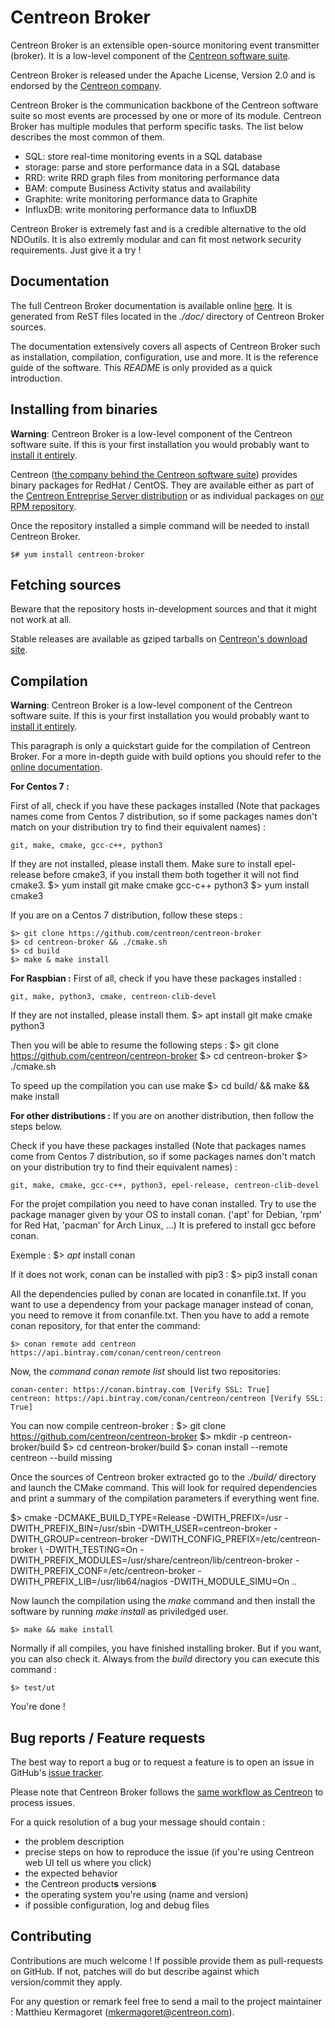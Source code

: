 # Centreon Broker #

Centreon Broker is an extensible open-source monitoring event
transmitter (broker). It is a low-level component of the
[Centreon software suite](https://www.centreon.com).

Centreon Broker is released under the Apache License, Version 2.0
and is endorsed by the [Centreon company](https://www.centreon.com).

Centreon Broker is the communication backbone of the Centreon software
suite so most events are processed by one or more of its module.
Centreon Broker has multiple modules that perform specific tasks. The
list below describes the most common of them.

  - SQL: store real-time monitoring events in a SQL database
  - storage: parse and store performance data in a SQL database
  - RRD: write RRD graph files from monitoring performance data
  - BAM: compute Business Activity status and availability
  - Graphite: write monitoring performance data to Graphite
  - InfluxDB: write monitoring performance data to InfluxDB

Centreon Broker is extremely fast and is a credible alternative to the
old NDOutils. It is also extremly modular and can fit most network
security requirements. Just give it a try !

## Documentation ##

The full Centreon Broker documentation is available online
[here](http://documentation.centreon.com/docs/centreon-broker/en/). It
is generated from ReST files located in the *./doc/* directory of
Centreon Broker sources.

The documentation extensively covers all aspects of Centreon Broker such
as installation, compilation, configuration, use and more. It is the
reference guide of the software. This *README* is only provided as a
quick introduction.

## Installing from binaries ##

**Warning**: Centreon Broker is a low-level component of the Centreon
software suite. If this is your first installation you would probably
want to [install it entirely](https://documentation.centreon.com/docs/centreon/en/2.6.x/installation/index.html).

Centreon ([the company behind the Centreon software suite](http://www.centreon.com))
provides binary packages for RedHat / CentOS. They are available either
as part of the [Centreon Entreprise Server distribution](https://www.centreon.com/en/products/centreon-enterprise-server/)
or as individual packages on [our RPM repository](https://documentation.centreon.com/docs/centreon/en/2.6.x/installation/from_packages.html).

Once the repository installed a simple command will be needed to install
Centreon Broker.

    $# yum install centreon-broker

## Fetching sources ##


Beware that the repository hosts in-development sources and that it
might not work at all.

Stable releases are available as gziped tarballs on [Centreon's download site](https://download.centreon.com).

## Compilation ##

**Warning**: Centreon Broker is a low-level component of the Centreon
software suite. If this is your first installation you would probably
want to [install it entirely](https://documentation.centreon.com/docs/centreon/en/2.6.x/installation/index.html).

This paragraph is only a quickstart guide for the compilation of
Centreon Broker. For a more in-depth guide with build options you should
refer to the [online documentation](https://documentation.centreon.com/docs/centreon-broker/en/latest/installation/index.html#using-sources).

**For Centos 7 :**

First of all, check if you have these packages installed (Note that packages names come from Centos 7 distribution, so if some packages names don't match on your distribution try to find their equivalent names) : 
	
    git, make, cmake, gcc-c++, python3

If they are not installed, please install them. Make sure to install epel-release before cmake3, if you install them both together it will not find cmake3.
    $> yum install git make cmake gcc-c++ python3
    $> yum install cmake3  

If you are on a Centos 7 distribution, follow these steps :
   
    $> git clone https://github.com/centreon/centreon-broker
    $> cd centreon-broker && ./cmake.sh
    $> cd build
    $> make & make install

**For Raspbian :**
First of all, check if you have these packages installed :

    git, make, python3, cmake, centreon-clib-devel

If they are not installed, please install them.
    $> apt install git make cmake python3

Then you will be able to resume the following steps :
    $> git clone https://github.com/centreon/centreon-broker
    $> cd centreon-broker
    $> ./cmake.sh

To speed up the compilation you can use make
    $> cd build/ && make && make install

**For other distributions :**
If you are on another distribution, then follow the steps below.

Check if you have these packages installed (Note that packages names come from Centos 7 distribution, so if some packages names don't match on your distribution try to find their equivalent names) :

    git, make, cmake, gcc-c++, python3, epel-release, centreon-clib-devel

For the projet compilation you need to have conan installed. Try to use the package manager given by your OS to install conan. ('apt' for Debian, 'rpm' for Red Hat, 'pacman' for Arch Linux, ...) It is prefered to install gcc before conan.

Exemple :
    $> _apt_ install conan

If it does not work, conan can be installed with pip3 :
    $> pip3 install conan

All the dependencies pulled by conan are located in conanfile.txt. If you want to use a dependency from your package manager instead of conan, you need to remove it from conanfile.txt.
Then you have to add a remote conan repository, for that enter the command:

    $> conan remote add centreon https://api.bintray.com/conan/centreon/centreon

Now, the *command conan remote list* should list two repositories:

    conan-center: https://conan.bintray.com [Verify SSL: True]
    centreon: https://api.bintray.com/conan/centreon/centreon [Verify SSL: True]

You can now compile centreon-broker :
    $> git clone https://github.com/centreon/centreon-broker
    $> mkdir -p centreon-broker/build
    $> cd centreon-broker/build
    $> conan install --remote centreon --build missing

Once the sources of Centreon broker extracted go to the *./build/* directory and launch the CMake command.
This will look for required dependencies and print a summary of the compilation parameters if everything went fine.

   $> cmake -DCMAKE_BUILD_TYPE=Release -DWITH_PREFIX=/usr -DWITH_PREFIX_BIN=/usr/sbin -DWITH_USER=centreon-broker -DWITH_GROUP=centreon-broker -DWITH_CONFIG_PREFIX=/etc/centreon-broker  \ 
             -DWITH_TESTING=On -DWITH_PREFIX_MODULES=/usr/share/centreon/lib/centreon-broker -DWITH_PREFIX_CONF=/etc/centreon-broker -DWITH_PREFIX_LIB=/usr/lib64/nagios -DWITH_MODULE_SIMU=On ..

Now launch the compilation using the *make* command and then install the software by running *make install* as priviledged user.

    $> make && make install

Normally if all compiles, you have finished installing broker. But if you want, you can also check it. Always from the *build* directory you can execute this command : 
    
    $> test/ut

You're done !

## Bug reports / Feature requests ##

The best way to report a bug or to request a feature is to open an issue
in GitHub's [issue tracker](https://github.com/centreon/centreon-broker/issues/).

Please note that Centreon Broker follows the
[same workflow as Centreon](https://github.com/centreon/centreon/blob/master/project/issues.md)
to process issues.

For a quick resolution of a bug your message should contain :

* the problem description
* precise steps on how to reproduce the issue (if you're using Centreon
  web UI tell us where you click)
* the expected behavior
* the Centreon product**s** version**s**
* the operating system you're using (name and version)
* if possible configuration, log and debug files

## Contributing ##

Contributions are much welcome ! If possible provide them as
pull-requests on GitHub. If not, patches will do but describe against
which version/commit they apply.

For any question or remark feel free to send a mail to the project
maintainer : Matthieu Kermagoret (mkermagoret@centreon.com).

